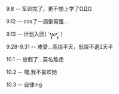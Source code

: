 9.8 -- 军训完了，更不想上学了ΩДΩ

9.12 -- cos了一周倒霉蛋...

9.13 -- 计划入团( ´•̥̥̥ω•̥̥̥` )

9.28-9.31 -- 难受...高烧半天，低烧不退2天半

10.1 -- 放假了...莫名焦虑

10.2 -- 嗯,我不喜欢她

10.3 -- 自律ing